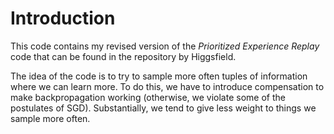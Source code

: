 # Introduction

This code contains my revised version of the *Prioritized Experience Replay* code that can be found in the repository by Higgsfield.

The idea of the code is to try to sample more often tuples of information where we can learn more.
To do this, we have to introduce compensation to make backpropagation working (otherwise, we violate some of the postulates of SGD).
Substantially, we tend to give less weight to things we sample more often.
